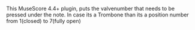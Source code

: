 This MuseScore 4.4+ plugin,
puts the valvenumber that needs to be pressed under the note.
In case its a Trombone than its a position number from 1(closed) to 7(fully open)
